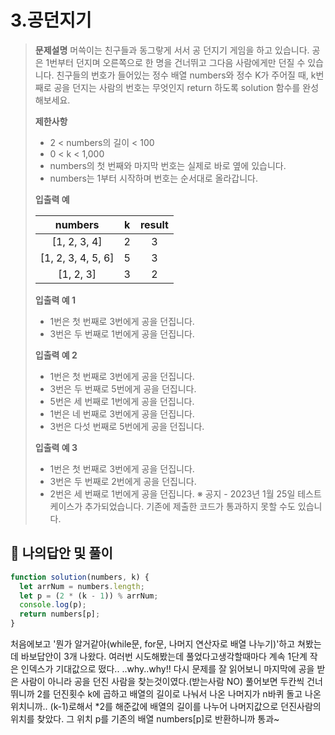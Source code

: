 # 3.공던지기

> **문제설명**
> 머쓱이는 친구들과 동그랗게 서서 공 던지기 게임을 하고 있습니다. 공은 1번부터 던지며 오른쪽으로 한 명을 건너뛰고 그다음 사람에게만 던질 수 있습니다. 친구들의 번호가 들어있는 정수 배열 numbers와 정수 K가 주어질 때, k번째로 공을 던지는 사람의 번호는 무엇인지 return 하도록 solution 함수를 완성해보세요.
>
> **제한사항**
>
> - 2 < numbers의 길이 < 100
> - 0 < k < 1,000
> - numbers의 첫 번째와 마지막 번호는 실제로 바로 옆에 있습니다.
> - numbers는 1부터 시작하며 번호는 순서대로 올라갑니다.
>
> **입출력 예**
>
> |      numbers       |  k  | result |
> | :----------------: | :-: | :----: |
> |    [1, 2, 3, 4]    |  2  |   3    |
> | [1, 2, 3, 4, 5, 6] |  5  |   3    |
> |     [1, 2, 3]      |  3  |   2    |
>
> **입출력 예 1**
>
> - 1번은 첫 번째로 3번에게 공을 던집니다.
> - 3번은 두 번째로 1번에게 공을 던집니다.
>
> **입출력 예 2**
>
> - 1번은 첫 번째로 3번에게 공을 던집니다.
> - 3번은 두 번째로 5번에게 공을 던집니다.
> - 5번은 세 번째로 1번에게 공을 던집니다.
> - 1번은 네 번째로 3번에게 공을 던집니다.
> - 3번은 다섯 번째로 5번에게 공을 던집니다.
>
> **입출력 예 3**
>
> - 1번은 첫 번째로 3번에게 공을 던집니다.
> - 3번은 두 번째로 2번에게 공을 던집니다.
> - 2번은 세 번째로 1번에게 공을 던집니다.
>   ※ 공지 - 2023년 1월 25일 테스트 케이스가 추가되었습니다. 기존에 제출한 코드가 통과하지 못할 수도 있습니다.

## 💭 나의답안 및 풀이

```js
function solution(numbers, k) {
  let arrNum = numbers.length;
  let p = (2 * (k - 1)) % arrNum;
  console.log(p);
  return numbers[p];
}
```

처음에보고 '뭔가 알거같아(while문, for문, 나머지 연산자로 배열 나누기)'하고 쳐봤는데 바보답안이 3개 나왔다.
여러번 시도해봤는데 풀었다고생각할때마다 계속 1단계 작은 인덱스가 기대값으로 떴다..
..why..why!!
다시 문제를 잘 읽어보니 마지막에 공을 받은 사람이 아니라 공을 던진 사람을 찾는것이였다.(받는사람 NO)
풀어보면 두칸씩 건너뛰니까 2를 던진횟수 k에 곱하고 배열의 길이로 나눠서 나온 나머지가 n바퀴 돌고 나온 위치니까..
(k-1)로해서 \*2를 해준값에 배열의 길이를 나누어 나머지값으로 던진사람의 위치를 찾았다.
그 위치 p를 기존의 배열 numbers[p]로 반환하니까 통과~
